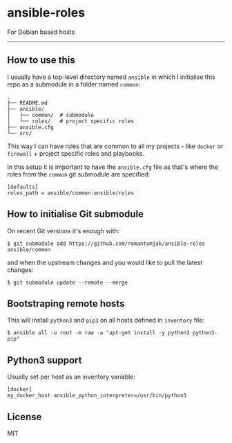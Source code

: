 # ansible-roles

For Debian based hosts

---

## How to use this

I usually have a top-level directory named `ansible` in which I initialise this repo as a submodule in a folder named `common`:

```
.
├── README.md
├── ansible/
│   ├── common/  # submodule
│   └── roles/   # project specific roles
├── ansible.cfg
└── src/
```

This way I can have roles that are common to all my projects - like `docker` or `firewall` + project specific roles and playbooks.

In this setup it is important to have the `ansible.cfg` file as that's where the roles from the `common` git submodule are specified:

```
[defaults]
roles_path = ansible/common:ansible/roles
```

## How to initialise Git submodule

On recent Git versions it's enough with:

```shell
$ git submodule add https://github.com/romantomjak/ansible-roles ansible/common
```

and when the upstream changes and you would like to pull the latest changes:

```shell
$ git submodule update --remote --merge
```

## Bootstraping remote hosts

This will install `python3` and `pip3` on all hosts defined in `inventory` file:

```shell
$ ansible all -u root -m raw -a "apt-get install -y python3 python3-pip"
```

## Python3 support

Usually set per host as an inventory variable:

```
[docker]
my_docker_host ansible_python_interpreter=/usr/bin/python3
```

## License

MIT